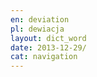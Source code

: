 ```yaml
---
en: deviation
pl: dewiacja
layout: dict_word
date: 2013-12-29/
cat: navigation
---
```



<!-- TODO: opis -->